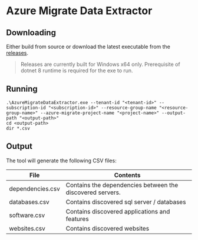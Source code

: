 # Azure Migrate Data Extractor

## Downloading

Either build from source or download the latest executable from the [releases](https://github.com/graemefoster/AzureMigrateDataExtractor/releases). 

> Releases are currently built for Windows x64 only. Prerequisite of dotnet 8 runtime is required for the exe to run.

## Running

```shell
.\AzureMigrateDataExtractor.exe --tenant-id "<tenant-id>" --subscription-id "<subscription-id>" --resource-group-name "<resource-group-name>" --azure-migrate-project-name "<project-name>" --output-path "<output-path>"
cd <output-path>
dir *.csv
```

## Output

The tool will generate the following CSV files:

| File             | Contents                                                  |
|------------------|-----------------------------------------------------------|
| dependencies.csv | Contains the dependencies between the discovered servers. |
| databases.csv    | Contains discovered sql server / databases                |
| software.csv     | Contains discovered applications and features             |
| websites.csv     | Contains discovered websites                              |




